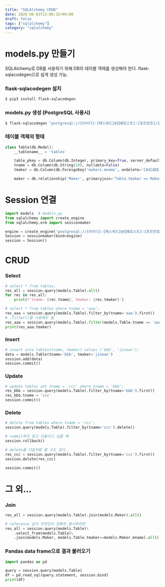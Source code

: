 ```yaml
---
title: "SQLAlchemy CRUD"
date: 2020-08-03T22:06:32+09:00
draft: false
tags: ["sqlalchemy"]
category: "sqlalchemy"
---
```




# models.py 만들기

SQLAlchemy로 DB를 사용하기 위해 DB의 테이블 객체를 생성해야 한다.
flask-sqlacodegen으로 쉽게 생성 가능.



### flask-sqlacodegen 설치

```bash
$ pip3 install flask-sqlacodegen
```



### models.py 생성 (PostgreSQL 사용시)

```bash
$ flask-sqlacodegen "postgresql://{아이디}:{패스워드}@{DB호스트}:{포트번호}/{DB이름}" --flask > models.py
```



### 테이블 객체의 형태

```python
class Table(db.Model):
    __tablename__ = 'tables'

    table_pkey = db.Column(db.Integer, primary_key=True, server_default=db.FetchedValue())
    tname = db.Column(db.String(10), nullable=False)
    tmaker = db.Column(db.ForeignKey('makers.mname', ondelete='CASCADE'))

    maker = db.relationship('Maker', primaryjoin='Table.tmaker == Maker.mname', backref='tables')
```



# Session 연결

```python
import models  # models.py
from sqlalchemy import create_engine
from sqlalchemy.orm import sessionmaker

engine = create_engine('postgresql://{아이디}:{패스워드}@{DB호스트}:{포트번호}/{DB이름}')
Session = sessionmaker(bind=engine)
session = Session()
```



# CRUD

### Select

```python
# select * from tables;
res_all = session.query(models.Table).all()
for rec in res_all:
    print(f'tname: {rec.tname}, tmaker: {rec.tmaker}')

# select * from tables where tname = 'aaa';
res_aaa = session.query(models.Table).filter_by(tname='aaa').first()
# .filter()를 사용해도 됨
res_aaa = session.query(models.Table).filter(models.Table.tname == 'aaa').first()
print(res_aaa.tmaker)
```



### Insert

```python
# insert into tables(tname, tmaker) values ('bbb', 'jinoan');
data = models.Table(tname='bbb', tmaker='jinoan')
session.add(data)
session.commit()
```



### Update

```python
# update tables set tname = 'ccc' where tname = 'bbb';
res_bbb = session.query(models.Table).filter_by(tname='bbb').first()
res_bbb.tname = 'ccc'
session.commit()
```



### Delete

```python
# delete from tables where tname = 'ccc';
session.query(models.Table).filter_by(tname='ccc').delete()

# commit하지 않고 되돌리고 싶을 때
session.rollback()

# delete를 다음처럼 할 수도 있다.
res_ccc = session.query(models.Table).filter_by(tname='ccc').first()
session.delete(res_ccc)

session.commit()
```



# 그 외...

### Join

```python
res_all = session.query(models.Table).join(models.Maker).all()

# reference 값이 무엇인지 정확히 명시하려면
res_all = session.query(models.Table)\
	.select_from(models.Table)\
    .join(models.Maker, models.Table.tmaker==models.Maker.mname).all()
```



### Pandas data frame으로 결과 불러오기

```python
import pandas as pd

query = session.query(models.Table)
df = pd.read_sql(query.statement, session.bind)
print(df)
```

